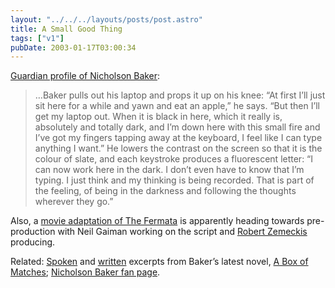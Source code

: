```yaml
---
layout: "../../../layouts/posts/post.astro"
title: A Small Good Thing
tags: ["v1"]
pubDate: 2003-01-17T03:00:34
---
```


[Guardian profile of Nicholson Baker][1]:

> &#8230;Baker pulls out his laptop and props it up on his knee: &#8220;At first I&#8217;ll just sit here for a while and yawn and eat an apple,&#8221; he says. &#8220;But then I&#8217;ll get my laptop out. When it is black in here, which it really is, absolutely and totally dark, and I&#8217;m down here with this small fire and I&#8217;ve got my fingers tapping away at the keyboard, I feel like I can type anything I want.&#8221; He lowers the contrast on the screen so that it is the colour of slate, and each keystroke produces a fluorescent letter: &#8220;I can now work here in the dark. I don&#8217;t even have to know that I&#8217;m typing. I just think and my thinking is being recorded. That is part of the feeling, of being in the darkness and following the thoughts wherever they go.&#8221;

Also, a [movie adaptation of The Fermata][2] is apparently heading towards pre-production with Neil Gaiman working on the script and [Robert Zemeckis][3] producing.

Related: [Spoken][4] and [written][5] excerpts from Baker&#8217;s latest novel, [A Box of Matches][6]; [Nicholson Baker fan page][7].

[1]: http://books.guardian.co.uk/departments/generalfiction/story/0,6000,872378,00.html "The Guardian: Particular obsessions"
[2]: http://www.neilgaiman.com/exclusive/essay06.asp "NeilGaiman.com: Neil Gaiman's film Work"
[3]: http://uk.imdb.com/Name?Zemeckis,+Robert "IMDb: Robert Zemeckis"
[4]: http://www.npr.org/display_pages/features/feature_921674.html "NPR: Nicholson Baker reads extracts from A Box of Matches"
[5]: http://www.randomhouse.com/randomhouse/catalog/display.pperl?isbn=0375502874&view=excerpt "Random House Trade: An excerpt from A Box of Matches by Nicholson Baker"
[6]: http://www.amazon.co.uk/exec/obidos/ASIN/0701174021/ohsky "Amazon.co.uk: A Box of Matches by Nicholson Baker"
[7]: http://j-walk.com/nbaker
